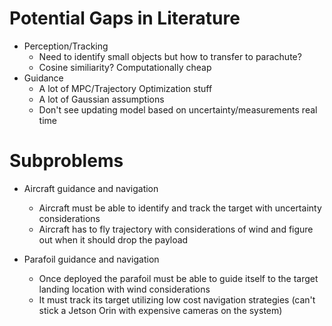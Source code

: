 # Potential Gaps in Literature 
- Perception/Tracking
    - Need to identify small objects but how to transfer to parachute? 
    - Cosine similiarity? Computationally cheap 
- Guidance
    - A lot of MPC/Trajectory Optimization stuff 
    - A lot of Gaussian assumptions
    - Don't see updating model based on uncertainty/measurements real time 



# Subproblems
- Aircraft guidance and navigation
    - Aircraft must be able to identify and track the target with uncertainty considerations
    - Aircraft has to fly trajectory with considerations of wind and figure out when it should drop the payload 

- Parafoil guidance and navigation
    - Once deployed the parafoil must be able to guide itself to the target landing location with wind considerations 
    - It must track its target utilizing low cost navigation strategies (can't stick a Jetson Orin with expensive cameras on the system)